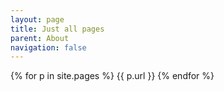 ```yaml
---
layout: page
title: Just all pages
parent: About
navigation: false
---
```


{% for p in site.pages %}
    {{ p.url  }}
{% endfor %}
